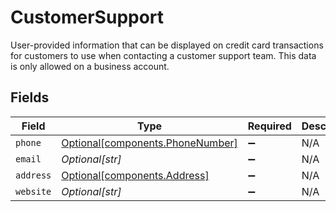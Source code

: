 # CustomerSupport

User-provided information that can be displayed on credit card transactions for customers to use when
contacting a customer support team. This data is only allowed on a business account.


## Fields

| Field                                                                      | Type                                                                       | Required                                                                   | Description                                                                | Example                                                                    |
| -------------------------------------------------------------------------- | -------------------------------------------------------------------------- | -------------------------------------------------------------------------- | -------------------------------------------------------------------------- | -------------------------------------------------------------------------- |
| `phone`                                                                    | [Optional[components.PhoneNumber]](../../models/components/phonenumber.md) | :heavy_minus_sign:                                                         | N/A                                                                        |                                                                            |
| `email`                                                                    | *Optional[str]*                                                            | :heavy_minus_sign:                                                         | N/A                                                                        | jordan.lee@classbooker.dev                                                 |
| `address`                                                                  | [Optional[components.Address]](../../models/components/address.md)         | :heavy_minus_sign:                                                         | N/A                                                                        |                                                                            |
| `website`                                                                  | *Optional[str]*                                                            | :heavy_minus_sign:                                                         | N/A                                                                        |                                                                            |